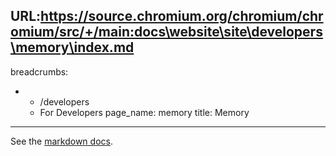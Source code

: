 URL:https://source.chromium.org/chromium/chromium/src/+/main:docs\website\site\developers\memory\index.md
---
breadcrumbs:
- - /developers
  - For Developers
page_name: memory
title: Memory
---

See the [markdown
docs](https://chromium.googlesource.com/chromium/src/+/HEAD/docs/memory/).
